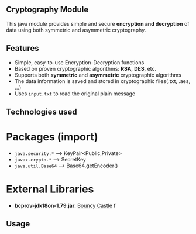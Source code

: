 ## Cryptography Module
This java module provides simple and secure **encryption and decryption** of data using both symmetric and asymmetric cryptography.

## Features
- Simple, easy-to-use Encryption-Decryption functions
- Based on proven cryptographic algorithms: **RSA**, **DES**, etc.
- Supports both **symmetric** and **asymmetric** cryptographic algorithms
- The data information is saved and stored in cryptographic files(.txt, .aes, ...)
- Uses `input.txt` to read the original plain message

##  Technologies used
# Packages (import)
- `java.security.*` --> KeyPair<Public,Private>
- `javax.crypto.*` --> SecretKey
- `java.util.Base64` --> Base64.getEncoder()

# External Libraries
- **bcprov-jdk18on-1.79.jar**: [Bouncy Castle](https://www.bouncycastle.org/)
  f

## Usage
```java
